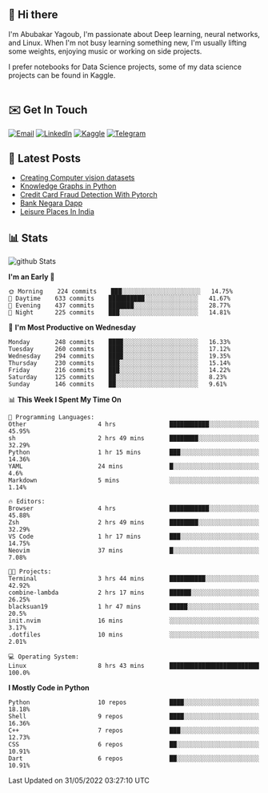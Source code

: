 ## 👋 Hi there

I'm Abubakar Yagoub, I'm passionate about Deep learning, neural networks, and
Linux. When I'm not busy learning something new, I'm usually lifting some
weights, enjoying music or working on side projects.

I prefer notebooks for Data Science projects, some of my data science projects
can be found in Kaggle. <br> <br>

## ✉️ Get In Touch

[![Email](https://img.shields.io/badge/Email-f1f1f1?style=for-the-badge&logo=gmail&logoColor=0f111a)](mailto:hi@blacksuan19.dev)
[![LinkedIn](https://img.shields.io/badge/LinkedIn-0077B5?style=for-the-badge&logo=linkedin&logoColor=white)](https://www.linkedin.com/in/blacksuan19/)
[![Kaggle](https://img.shields.io/badge/Kaggle-5acfff?style=for-the-badge&logo=kaggle&logoColor=white)](http://kaggle.com/abubakaryagob/)
[![Telegram](https://img.shields.io/badge/Telegram-2CA5E0?style=for-the-badge&logo=telegram&logoColor=white)](https://t.me/blacksuan19)

## 📩 Latest Posts

<!-- BLOG-POST-LIST:START -->
- [Creating Computer vision datasets](http://blacksuan19.dev/blog/creating-datasets/)
- [Knowledge Graphs in Python](http://blacksuan19.dev/projects/Knowledge_Graphs/)
- [Credit Card Fraud Detection With Pytorch](http://blacksuan19.dev/projects/credit-card-fraud-detection-with-pytorch/)
- [Bank Negara Dapp](http://blacksuan19.dev/projects/bank-negara/)
- [Leisure Places In India](http://blacksuan19.dev/projects/leisure-places-in-india/)
<!-- BLOG-POST-LIST:END -->

## 📊 Stats

![github Stats](https://github-readme-stats.vercel.app/api?username=blacksuan19&theme=github_dark&show_icons=true&count_private=true&custom_title=Github%20Stats&hide_border=true)

<!--START_SECTION:waka-->
**I'm an Early 🐤** 

```text
🌞 Morning    224 commits    ███░░░░░░░░░░░░░░░░░░░░░░   14.75% 
🌆 Daytime    633 commits    ██████████░░░░░░░░░░░░░░░   41.67% 
🌃 Evening    437 commits    ███████░░░░░░░░░░░░░░░░░░   28.77% 
🌙 Night      225 commits    ███░░░░░░░░░░░░░░░░░░░░░░   14.81%

```
📅 **I'm Most Productive on Wednesday** 

```text
Monday       248 commits    ████░░░░░░░░░░░░░░░░░░░░░   16.33% 
Tuesday      260 commits    ████░░░░░░░░░░░░░░░░░░░░░   17.12% 
Wednesday    294 commits    ████░░░░░░░░░░░░░░░░░░░░░   19.35% 
Thursday     230 commits    ███░░░░░░░░░░░░░░░░░░░░░░   15.14% 
Friday       216 commits    ███░░░░░░░░░░░░░░░░░░░░░░   14.22% 
Saturday     125 commits    ██░░░░░░░░░░░░░░░░░░░░░░░   8.23% 
Sunday       146 commits    ██░░░░░░░░░░░░░░░░░░░░░░░   9.61%

```


📊 **This Week I Spent My Time On** 

```text
💬 Programming Languages: 
Other                    4 hrs               ███████████░░░░░░░░░░░░░░   45.95% 
sh                       2 hrs 49 mins       ████████░░░░░░░░░░░░░░░░░   32.29% 
Python                   1 hr 15 mins        ███░░░░░░░░░░░░░░░░░░░░░░   14.36% 
YAML                     24 mins             █░░░░░░░░░░░░░░░░░░░░░░░░   4.6% 
Markdown                 5 mins              ░░░░░░░░░░░░░░░░░░░░░░░░░   1.14%

🔥 Editors: 
Browser                  4 hrs               ███████████░░░░░░░░░░░░░░   45.88% 
Zsh                      2 hrs 49 mins       ████████░░░░░░░░░░░░░░░░░   32.29% 
VS Code                  1 hr 17 mins        ███░░░░░░░░░░░░░░░░░░░░░░   14.75% 
Neovim                   37 mins             █░░░░░░░░░░░░░░░░░░░░░░░░   7.08%

🐱‍💻 Projects: 
Terminal                 3 hrs 44 mins       ██████████░░░░░░░░░░░░░░░   42.92% 
combine-lambda           2 hrs 17 mins       ██████░░░░░░░░░░░░░░░░░░░   26.25% 
blacksuan19              1 hr 47 mins        █████░░░░░░░░░░░░░░░░░░░░   20.5% 
init.nvim                16 mins             ░░░░░░░░░░░░░░░░░░░░░░░░░   3.17% 
.dotfiles                10 mins             ░░░░░░░░░░░░░░░░░░░░░░░░░   2.01%

💻 Operating System: 
Linux                    8 hrs 43 mins       █████████████████████████   100.0%

```

**I Mostly Code in Python** 

```text
Python                   10 repos            ████░░░░░░░░░░░░░░░░░░░░░   18.18% 
Shell                    9 repos             ████░░░░░░░░░░░░░░░░░░░░░   16.36% 
C++                      7 repos             ███░░░░░░░░░░░░░░░░░░░░░░   12.73% 
CSS                      6 repos             ██░░░░░░░░░░░░░░░░░░░░░░░   10.91% 
Dart                     6 repos             ██░░░░░░░░░░░░░░░░░░░░░░░   10.91%

```



 Last Updated on 31/05/2022 03:27:10 UTC
<!--END_SECTION:waka-->

